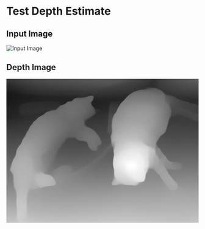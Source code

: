 # Test Depth Estimate

## Input Image

![Input Image](http://images.cocodataset.org/val2017/000000039769.jpg)

## Depth Image

![Depth Image](depth_estimate.jpg)

